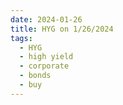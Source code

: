 ```yaml
---
date: 2024-01-26
title: HYG on 1/26/2024
tags: 
  - HYG
  - high yield
  - corporate
  - bonds
  - buy
---
```

<div class="post">
<snapshot-grid 
    :reports="['2024/01/25/CTA/HYG', '2024/01/26/CTA/HYG', '2024/01/26/MTP/HYG']"
    chart="2024/01/26/Chart/HYG"
/>
<p>

</p>
<p>

</p>
</div>